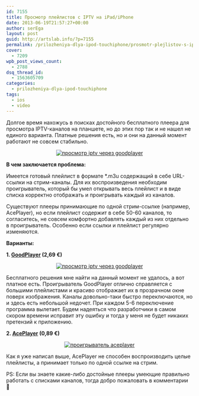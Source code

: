 ```yaml
---
id: 7155
title: Просмотр плейлистов с IPTV на iPad/iPhone
date: 2013-06-19T21:57:27+00:00
author: serEga
layout: post
guid: http://artslab.info/?p=7155
permalink: /prilozheniya-dlya-ipod-touchiphone/prosmotr-plejlistov-s-iptv-na-ipadiphone/
cover:
  - 7209
wpb_post_views_count:
  - 2788
dsq_thread_id:
  - 1563605709
categories:
  - prilozheniya-dlya-ipod-touchiphone
tags:
  - ios
  - video
---
```

Долгое время нахожусь в поисках достойного бесплатного плеера для просмотра IPTV-каналов на планшете, но до этих пор так и не нашел не единого варианта. Платные решения есть, но и они на данный момент работают не совсем стабильно.

<center>
  <a href="{{site.img_cdn}}/goodplayer_dlya_ios.jpg"><img src="{{site.img_cdn}}/goodplayer_dlya_ios-300x225.jpg" alt="просмотр iptv через goodplayer" class="aligncenter size-medium wp-image-7208" srcset="{{site.img_cdn}}/goodplayer_dlya_ios-300x225.jpg 300w, {{site.img_cdn}}/goodplayer_dlya_ios-1024x768.jpg 1024w, {{site.img_cdn}}/goodplayer_dlya_ios.jpg 1300w" sizes="(max-width: 300px) 100vw, 300px" /></a>
</center>



<!--more-->



**В чем заключается проблема:**

Имеется готовый плейлист в формате *.m3u содержащий в себе URL-ссылки на стрим-каналы. Для их воспроизведения необходим проигрыватель, который бы умел открывать весь плейлист и в виде списка корректно отображать и проигрывать каждый из каналов.

Существуют плееры принимающие по одной стрим-ссылке (например, AcePlayer), но если плейлист содержит в себе 50-60 каналов, то согласитесь, не совсем комфортно добавлять каждый из них отдельно в проигрыватель. Особенно если ссылки и плейлист регулярно изменяются.

**Варианты:**

**1. [GoodPlayer](https://itunes.apple.com/ru/app/goodplayer/id416756729?mt=8) (2,69 €)**



<center>
  <a href="{{site.img_cdn}}/goodplayer_dlya_ios.jpg"><img src="{{site.img_cdn}}/goodplayer_dlya_ios-300x225.jpg" alt="просмотр iptv через goodplayer" class="aligncenter size-medium wp-image-7208" srcset="{{site.img_cdn}}/goodplayer_dlya_ios-300x225.jpg 300w, {{site.img_cdn}}/goodplayer_dlya_ios-1024x768.jpg 1024w, {{site.img_cdn}}/goodplayer_dlya_ios.jpg 1300w" sizes="(max-width: 300px) 100vw, 300px" /></a>
</center>

Бесплатного решения мне найти на данный момент не удалось, а вот платное есть. Проигрыватель GoodPlayer отлично справляется с большими плейлистами и красиво отображает их в прозрачном окне поверх изображения. Каналы довольно-таки быстро переключаются, но и здесь есть небольшой недочет. При каждом 5-6 переключение программа вылетает. Будем надеяться что разработчики в самом скором времени исправит эту ошибку и тогда у меня не будет никаких претензий к приложению.

**2. [AcePlayer](https://itunes.apple.com/ru/app/aceplayer-leistungsstarken/id463242636?mt=8) (0,89 €)**



<center>
  <a href="{{site.img_cdn}}/aceplayer_dlya_ipad.jpg"><img src="{{site.img_cdn}}/aceplayer_dlya_ipad-300x225.jpg" alt="проигрыватель aceplayer" class="aligncenter size-medium wp-image-7210" srcset="{{site.img_cdn}}/aceplayer_dlya_ipad-300x225.jpg 300w, {{site.img_cdn}}/aceplayer_dlya_ipad-1024x768.jpg 1024w, {{site.img_cdn}}/aceplayer_dlya_ipad.jpg 1200w" sizes="(max-width: 300px) 100vw, 300px" /></a>
</center>

Как я уже написал выше, AcePlayer не способен воспроизводить целые плейлисты, а принимает только по одной ссылке на стрим.

PS: Если вы знаете какие-либо достойные плееры умеющие правильно работать с списками каналов, тогда добро пожаловать в комментарии 🙂
